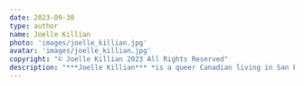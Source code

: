 ```yaml
---
date: 2023-09-30
type: author
name: Joelle Killian
photo: 'images/joelle_killian.jpg'
avatar: 'images/joelle_killian.jpg'
copyright: "© Joelle Killian 2023 All Rights Reserved"
description: "***Joelle Killian*** *is a queer Canadian living in San Francisco whose fiction appears in* Maudlin House, The Stygian Lepus, *and* Wicked Shadow Press. *She has also published about psychedelic therapy in her other life as a psychologist, and was part of an undead dance troupe back in the day. Find more of her writing at [her linktree](https://linktr.ee/joellekillian).*"
---
```

